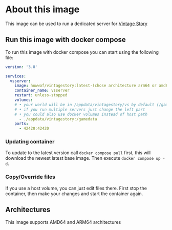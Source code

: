 # About this image

This image can be used to run a dedicated server for [Vintage Story](https://www.vintagestory.at/)

## Run this image with docker compose

To run this image with docker compose you can start using the following file:

```yaml
version: '3.8'

services:
  vsserver:
    image: howwof/vintagestory:latest-(chose architecture arm64 or amd64)
    container_name: vsserver
    restart: unless-stopped
    volumes:
    # • your world will be in /appdata/vintagestory/vs by default (/gamedata/vs on the container)
    # • if you run multiple servers just change the left part
    # • you could also use docker volumes instead of host path
      - ./appdata/vintagestory:/gamedata
    ports:
      - 42420:42420
```

### Updating container

To update to the latest version call `docker compose pull` first, this will download the newest latest base image. Then execute `docker compose up -d`.

### Copy/Override files

If you use a host volume, you can just edit files there. First stop the container, then make your changes and start the container again.

## Architectures

This image supports AMD64 and ARM64 architectures
